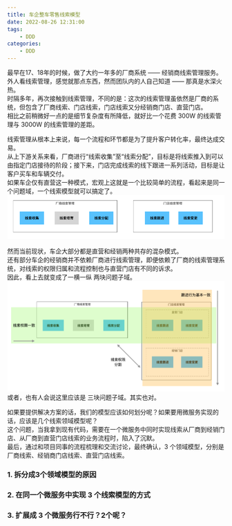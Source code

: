 ```yaml
---
title: 车企整车零售线索模型  
date: 2022-08-26 12:31:00  
tags: 
    - DDD
categories: 
    - DDD
---
```


最早在17、18年的时候，做了大约一年多的厂商系统 —— 经销商线索管理服务。  
外人看线索管理，感觉就那点东西，然而团队内的人自己知道 —— 那真是水深火热。  
时隔多年，再次接触到线索管理，不同的是：这次的线索管理虽依然是厂商的系统，但包含了厂商线索、门店线索，门店线索又分经销商门店、直营门店。  
相比之前稍微好一点的是细节复杂度有所降低，就好比一个花费 300W 的线索管理与 3000W 的线索管理的差距。  

线索管理从根本上来说，每一个流程和环节都是为了提升客户转化率，最终达成交易。  
从上下游关系来看，厂商进行“线索收集”至“线索分配”，目标是将线索推入到可以由指定门店接待的阶段；接下来，门店完成线索的线下跟进一系列活动，目标是让客户买车和车辆交付。  
如果车企仅有直营这一种模式，宏观上这就是一个比较简单的流程，看起来是同一个问题域，一个线索模型就可以搞定了。  
![leads-simple](./车企整车零售线索模型/leads-simple.png)

然而当前现状，车企大部分都是直营和经销两种共存的混杂模式。  
还有部分车企的经销商并不依赖厂商进行线索管理，即便依赖了厂商的线索管理系统，对线索的权限归属和流程控制也与直营门店有不同的诉求。  
因此，看上去就变成了一横一纵 两块问题子域。  
![leads-complex](./车企整车零售线索模型/leads-complex.png)  
或者，也有人会说这里应该是 三块问题子域。其实也对。  

如果要提供解决方案的话，我们的模型应该如何划分呢？如果要用微服务实现的话，应该是几个线索领域模型呢？  
这个问题，当我拿到现有代码，需要在一个微服务中同时实现线索从厂商到经销门店、从厂商到直营门店线索的业务流程时，陷入了沉默。  
最后，通过和项目同事的流程梳理和交流讨论，最终确认，3 个领域模型，分别是 厂商线索、经销商门店线索、直营门店线索。  

### 1. 拆分成3个领域模型的原因

### 2. 在同一个微服务中实现 3 个线索模型的方式

### 3. 扩展成 3 个微服务行不行？2个呢？

